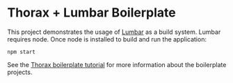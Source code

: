 Thorax + Lumbar Boilerplate
===========================
This project demonstrates the usage of [Lumbar](http://walmartlabs.github.com/lumbar) as a build system. Lumbar requires node. Once node is installed to build and run the application:

    npm start

See the [Thorax boilerplate tutorial](https://github.com/walmartlabs/thorax-boilerplate/blob/master/README.md) for more information about the boilerplate projects.